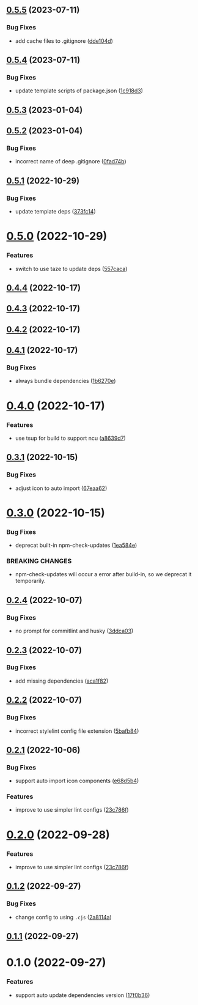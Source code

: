 ## [0.5.5](https://github.com/vexip-ui/create-vexip/compare/v0.5.4...v0.5.5) (2023-07-11)

### Bug Fixes

- add cache files to .gitignore ([dde104d](https://github.com/vexip-ui/create-vexip/commit/dde104de061d4599d094265dc7d60510cd8f821c))

## [0.5.4](https://github.com/vexip-ui/create-vexip/compare/v0.5.3...v0.5.4) (2023-07-11)

### Bug Fixes

- update template scripts of package.json ([1c918d3](https://github.com/vexip-ui/create-vexip/commit/1c918d3b4a6527faae13aa2f6e6d22ba4fa42c48))

## [0.5.3](https://github.com/vexip-ui/create-vexip/compare/v0.5.2...v0.5.3) (2023-01-04)

## [0.5.2](https://github.com/vexip-ui/create-vexip/compare/v0.5.1...v0.5.2) (2023-01-04)

### Bug Fixes

- incorrect name of deep .gitignore ([0fad74b](https://github.com/vexip-ui/create-vexip/commit/0fad74ba4ac31cdab8f3f598076b3bc8ef5292e3))

## [0.5.1](https://github.com/vexip-ui/create-vexip/compare/v0.5.0...v0.5.1) (2022-10-29)

### Bug Fixes

- update template deps ([373fc14](https://github.com/vexip-ui/create-vexip/commit/373fc1462893c6d7c9f29092488fc23b5a5e2e60))

# [0.5.0](https://github.com/vexip-ui/create-vexip/compare/v0.4.4...v0.5.0) (2022-10-29)

### Features

- switch to use taze to update deps ([557caca](https://github.com/vexip-ui/create-vexip/commit/557cacae7f6bbc677aa81ee18e4a4eecc5cb51fb))

## [0.4.4](https://github.com/vexip-ui/create-vexip/compare/v0.4.3...v0.4.4) (2022-10-17)

## [0.4.3](https://github.com/vexip-ui/create-vexip/compare/v0.4.2...v0.4.3) (2022-10-17)

## [0.4.2](https://github.com/vexip-ui/create-vexip/compare/v0.4.1...v0.4.2) (2022-10-17)

## [0.4.1](https://github.com/vexip-ui/create-vexip/compare/v0.4.0...v0.4.1) (2022-10-17)

### Bug Fixes

- always bundle dependencies ([1b6270e](https://github.com/vexip-ui/create-vexip/commit/1b6270ece9c79498558ece16eafaff0b84b30314))

# [0.4.0](https://github.com/vexip-ui/create-vexip/compare/v0.3.1...v0.4.0) (2022-10-17)

### Features

- use tsup for build to support ncu ([a8639d7](https://github.com/vexip-ui/create-vexip/commit/a8639d761a839a2420bda177206e92cba40a5af5))

## [0.3.1](https://github.com/vexip-ui/create-vexip/compare/v0.3.0...v0.3.1) (2022-10-15)

### Bug Fixes

- adjust icon to auto import ([67eaa62](https://github.com/vexip-ui/create-vexip/commit/67eaa621737705f87a8f5a01b12d8668025379d0))

# [0.3.0](https://github.com/vexip-ui/create-vexip/compare/v0.2.4...v0.3.0) (2022-10-15)

### Bug Fixes

- deprecat built-in npm-check-updates ([1ea584e](https://github.com/vexip-ui/create-vexip/commit/1ea584ea44ba428c0c67f159bc7821dee0b5dacf))

### BREAKING CHANGES

- npm-check-updates will occur a error after build-in, so
  we deprecat it temporarily.

## [0.2.4](https://github.com/vexip-ui/create-vexip/compare/v0.2.3...v0.2.4) (2022-10-07)

### Bug Fixes

- no prompt for commitlint and husky ([3ddca03](https://github.com/vexip-ui/create-vexip/commit/3ddca03dfcee7285ed23f4d21ef62e252628831c))

## [0.2.3](https://github.com/vexip-ui/create-vexip/compare/v0.2.2...v0.2.3) (2022-10-07)

### Bug Fixes

- add missing dependencies ([aca1f82](https://github.com/vexip-ui/create-vexip/commit/aca1f82f8c35985d372c28eb102fed152fef5cb3))

## [0.2.2](https://github.com/vexip-ui/create-vexip/compare/v0.2.1...v0.2.2) (2022-10-07)

### Bug Fixes

- incorrect stylelint config file extension ([5bafb84](https://github.com/vexip-ui/create-vexip/commit/5bafb84541adb5015e95dff67e6a2acca599128c))

## [0.2.1](https://github.com/vexip-ui/create-vexip/compare/v0.1.2...v0.2.1) (2022-10-06)

### Bug Fixes

- support auto import icon components ([e68d5b4](https://github.com/vexip-ui/create-vexip/commit/e68d5b40bd293136fe0dd3441bea83df8b7ea4e0))

### Features

- improve to use simpler lint configs ([23c786f](https://github.com/vexip-ui/create-vexip/commit/23c786ff43ac8b7dd4a0a31b3acd81689ad42ee5))

# [0.2.0](https://github.com/vexip-ui/create-vexip/compare/v0.1.2...v0.2.0) (2022-09-28)

### Features

- improve to use simpler lint configs ([23c786f](https://github.com/vexip-ui/create-vexip/commit/23c786ff43ac8b7dd4a0a31b3acd81689ad42ee5))

## [0.1.2](https://github.com/vexip-ui/create-vexip/compare/v0.1.1...v0.1.2) (2022-09-27)

### Bug Fixes

- change config to using `.cjs` ([2a8114a](https://github.com/vexip-ui/create-vexip/commit/2a8114a657901b4ba96e5621ae2e7a1a90c37e92))

## [0.1.1](https://github.com/vexip-ui/create-vexip/compare/v0.1.0...v0.1.1) (2022-09-27)

# 0.1.0 (2022-09-27)

### Features

- support auto update dependencies version ([17f0b36](https://github.com/vexip-ui/create-vexip/commit/17f0b36b38fc5e88324b6d1775d7319ac11a5f3f))
